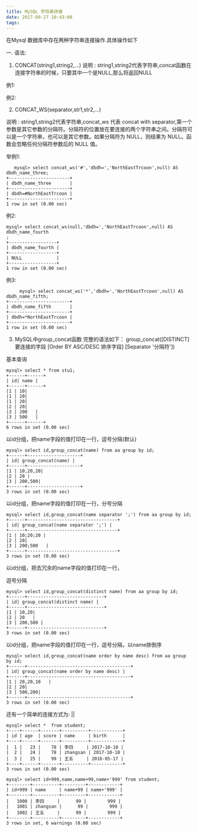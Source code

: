 ```yaml
---
title: MySQL 字符串拼接
date: 2017-09-27 10:43:00
tags:
---
```

在Mysql 数据库中存在两种字符串连接操作.具体操作如下

一. 语法:

   1. CONCAT(string1,string2,…)   说明 : string1,string2代表字符串,concat函数在连接字符串的时候，只要其中一个是NULL,那么将返回NULL

   例1:



   例2:


   2. CONCAT_WS(separator,str1,str2,...)

   说明 : string1,string2代表字符串,concat_ws 代表 concat with separator,第一个参数是其它参数的分隔符。分隔符的位置放在要连接的两个字符串之间。分隔符可以是一个字符串，也可以是其它参数。如果分隔符为 NULL，则结果为 NULL。函数会忽略任何分隔符参数后的 NULL 值。

   举例1:
```
   mysql> select concat_ws('#','dbdh=','NorthEastTrcoon',null) AS dbdh_name_three;
+-----------------------+
| dbdh_name_three       |
+-----------------------+
| dbdh=#NorthEastTrcoon |
+-----------------------+
1 row in set (0.00 sec)
```
  例2:
```
mysql> select concat_ws(null,'dbdh=','NorthEastTrcoon',null) AS dbdh_name_fourth
;
+------------------+
| dbdh_name_fourth |
+------------------+
| NULL             |
+------------------+
1 row in set (0.00 sec)
```
  例3:
```
     mysql> select concat_ws('*','dbdh=','NorthEastTrcoon',null) AS dbdh_name_fifth;
+-----------------------+
| dbdh_name_fifth       |
+-----------------------+
| dbdh=*NorthEastTrcoon |
+-----------------------+
1 row in set (0.00 sec)
```


3. MySQL中group_concat函数
完整的语法如下：
    group_concat([DISTINCT] 要连接的字段 [Order BY ASC/DESC 排序字段] [Separator '分隔符'])

基本查询

```
mysql> select * from stu1;
+------+------+
| id| name |
+------+------+
|1 | 10|
|1 | 20|
|1 | 20|
|2 | 20|
|3 | 200   |
|3 | 500   |
+------+------+
6 rows in set (0.00 sec)
```

以id分组，把name字段的值打印在一行，逗号分隔(默认)

```
mysql> select id,group_concat(name) from aa group by id;
+------+--------------------+
| id| group_concat(name) |
+------+--------------------+
|1 | 10,20,20|
|2 | 20 |
|3 | 200,500|
+------+--------------------+
3 rows in set (0.00 sec)
```

以id分组，把name字段的值打印在一行，分号分隔

```
mysql> select id,group_concat(name separator ';') from aa group by id;
+------+----------------------------------+
| id| group_concat(name separator ';') |
+------+----------------------------------+
|1 | 10;20;20 |
|2 | 20|
|3 | 200;500   |
+------+----------------------------------+
3 rows in set (0.00 sec)
```

以id分组，把去冗余的name字段的值打印在一行，

逗号分隔

```
mysql> select id,group_concat(distinct name) from aa group by id;
+------+-----------------------------+
| id| group_concat(distinct name) |
+------+-----------------------------+
|1 | 10,20|
|2 | 20   |
|3 | 200,500 |
+------+-----------------------------+
3 rows in set (0.00 sec)
```

以id分组，把name字段的值打印在一行，逗号分隔，以name排倒序

```
mysql> select id,group_concat(name order by name desc) from aa group by id;
+------+---------------------------------------+
| id| group_concat(name order by name desc) |
+------+---------------------------------------+
|1 | 20,20,10   |
|2 | 20|
|3 | 500,200|
+------+---------------------------------------+
3 rows in set (0.00 sec)
```


还有一个简单的连接方式为: ||


```
mysql> select *  from student;
+----+------+-------+----------+------------+
| id | age  | score | name     | birth      |
+----+------+-------+----------+------------+
|  1 |   23 |    78 | 李四     | 2017-10-10 |
|  2 |   24 |    78 | zhangsan | 2017-10-10 |
|  3 |   25 |    99 | 王五     | 2016-05-17 |
+----+------+-------+----------+------------+
3 rows in set (0.00 sec)
```
```
mysql> select id+999,name,name+99,name+'999' from student;
+--------+----------+---------+------------+
| id+999 | name     | name+99 | name+'999' |
+--------+----------+---------+------------+
|   1000 | 李四     |      99 |        999 |
|   1001 | zhangsan |      99 |        999 |
|   1002 | 王五     |      99 |        999 |
+--------+----------+---------+------------+
3 rows in set, 6 warnings (0.00 sec)
```
